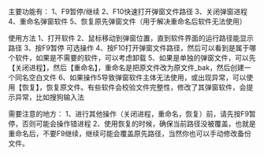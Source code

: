 主要功能有：
1、F9暂停/继续
2、F10快速打开弹窗文件路径
3、关闭弹窗进程
4、重命名弹窗软件
5、恢复原先弹窗文件（用于解决重命名后软件无法使用）


使用方法
1、打开软件
2、鼠标移动到弹窗位置，直到软件界面的运行路径能显示路径
3、按F9暂停
可选操作
4、按F10打开弹窗文件路径，然后可以看到是属于哪个软件，如果是不需要的软件，可以考虑卸载
5、如果是单独的弹窗文件，可以先【关闭进程】，然后【重命名】，重命名是把原文件改为原文件_bak，然后创建一个同名空白文件
6、如果操作5导致弹窗软件主体无法使用，或出现异常，可以使用【恢复】，恢复原文件。有些软件会校验文件完整性，修改了其弹窗软件，会提示异常，比如搜狗输入法


需要注意的地方：
1、进行其他操作（关闭进程，重命名，恢复）前，请先按F9暂停，否则可能会操作错进程
2、使用恢复的时候，确保当前路径没被覆盖，也就是重命名后，不要F9继续，继续可能会覆盖原先路径，当然你也可以手动修改备份文件。
